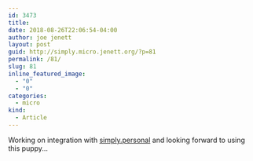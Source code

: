 ```yaml
---
id: 3473
title: 
date: 2018-08-26T22:06:54-04:00
author: joe jenett
layout: post
guid: http://simply.micro.jenett.org/?p=81
permalink: /81/
slug: 81
inline_featured_image:
  - "0"
  - "0"
categories:
  - micro
kind:
  - Article
---
```

Working on integration with [simply.personal](http://simply.personal.jenett.org) and looking forward to using this puppy...